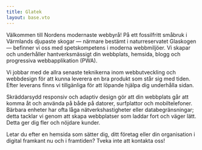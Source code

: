 ```yaml
---
title: Glatek
layout: base.vto
---
```

Välkommen till Nordens modernaste webbyrå! På ett fossilfritt småbruk i Värmlands djupaste skogar — närmare bestämt i naturreservatet Glaskogen — befinner vi oss med spetskompetens i moderna webbmiljöer. Vi skapar och underhåller hantverksmässigt din webbplats, hemsida, blogg och progressiva webbapplikation (PWA).

Vi jobbar med de allra senaste teknikerna inom webbutveckling och webbdesign för att kunna leverera en bra produkt som står sig med tiden. Efter leverans finns vi tillgänliga för att löpande hjälpa dig underhålla sidan.

Skräddarsydd responsiv och adaptiv design gör att din webbplats går att komma åt och använda på både på datorer, surfplattor och mobiltelefoner. Bärbara enheter har ofta låga nätverkshastigheter eller databegränsningar; detta tacklar vi genom att skapa webbplatser som laddar fort och väger lätt. Detta ger dig fler och nöjdare kunder.

Letar du efter en hemsida som sätter dig, ditt företag eller din organisation i digital framkant nu och i framtiden? Tveka inte att kontakta oss!

